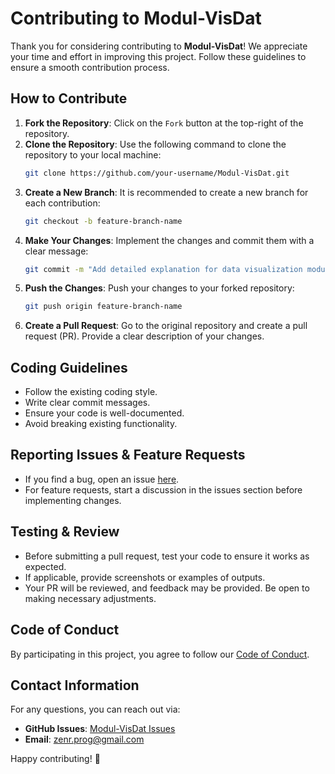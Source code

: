 # Contributing to Modul-VisDat

Thank you for considering contributing to **Modul-VisDat**! We appreciate your time and effort in improving this project. Follow these guidelines to ensure a smooth contribution process.

## How to Contribute

1. **Fork the Repository**: Click on the `Fork` button at the top-right of the repository.
2. **Clone the Repository**: Use the following command to clone the repository to your local machine:
   ```sh
   git clone https://github.com/your-username/Modul-VisDat.git
   ```
3. **Create a New Branch**: It is recommended to create a new branch for each contribution:
   ```sh
   git checkout -b feature-branch-name
   ```
4. **Make Your Changes**: Implement the changes and commit them with a clear message:
   ```sh
   git commit -m "Add detailed explanation for data visualization module"
   ```
5. **Push the Changes**: Push your changes to your forked repository:
   ```sh
   git push origin feature-branch-name
   ```
6. **Create a Pull Request**: Go to the original repository and create a pull request (PR). Provide a clear description of your changes.

## Coding Guidelines
- Follow the existing coding style.
- Write clear commit messages.
- Ensure your code is well-documented.
- Avoid breaking existing functionality.

## Reporting Issues & Feature Requests
- If you find a bug, open an issue [here](https://github.com/Zen-Rofiqy/Modul-VisDat/issues).
- For feature requests, start a discussion in the issues section before implementing changes.

## Testing & Review
- Before submitting a pull request, test your code to ensure it works as expected.
- If applicable, provide screenshots or examples of outputs.
- Your PR will be reviewed, and feedback may be provided. Be open to making necessary adjustments.

## Code of Conduct
By participating in this project, you agree to follow our [Code of Conduct](CODE_OF_CONDUCT.md).

## Contact Information
For any questions, you can reach out via:
- **GitHub Issues**: [Modul-VisDat Issues](https://github.com/Zen-Rofiqy/Modul-VisDat/issues)
- **Email**: [zenr.prog@gmail.com](mailto:zenr.prog@gmail.com)

Happy contributing! 🚀
